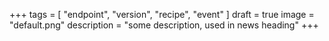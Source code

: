 +++
tags = [
     "endpoint",
     "version",
     "recipe",
     "event"
]
draft = true
image = "default.png"
description = "some description, used in news heading"
+++
